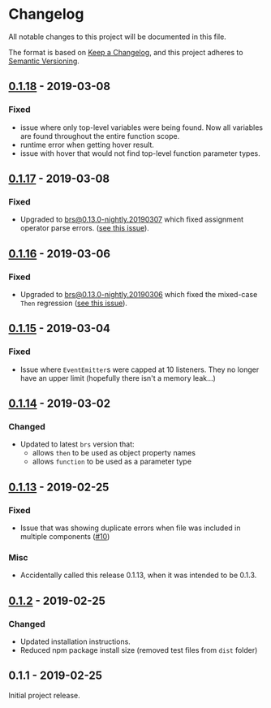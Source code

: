 # Changelog
All notable changes to this project will be documented in this file.

The format is based on [Keep a Changelog](https://keepachangelog.com/en/1.0.0/),
and this project adheres to [Semantic Versioning](https://semver.org/spec/v2.0.0.html).



## [0.1.18] - 2019-03-08
### Fixed
 - issue where only top-level variables were being found. Now all variables are found throughout the entire function scope.  
 - runtime error when getting hover result.
 - issue with hover that would not find top-level function parameter types.


## [0.1.17] - 2019-03-08
### Fixed
 - Upgraded to brs@0.13.0-nightly.20190307 which fixed assignment operator parse errors. ([see this issue](https://github.com/sjbarag/brs/issues/173)).



## [0.1.16] - 2019-03-06
### Fixed
 - Upgraded to brs@0.13.0-nightly.20190306 which fixed the mixed-case `Then` regression ([see this issue](https://github.com/sjbarag/brs/issues/187)).



## [0.1.15] - 2019-03-04
### Fixed
 - Issue where `EventEmitter`s were capped at 10 listeners. They no longer have an upper limit (hopefully there isn't a memory leak...)



## [0.1.14] - 2019-03-02
### Changed
 - Updated to latest `brs` version that:
    - allows `then` to be used as object property names
    - allows `function` to be used as a parameter type



## [0.1.13] - 2019-02-25
### Fixed
 - Issue that was showing duplicate errors when file was included in multiple components ([#10](https://github.com/TwitchBronBron/brightscript-language/issues/10))

### Misc
 - Accidentally called this release 0.1.13, when it was intended to be 0.1.3. 



## [0.1.2] - 2019-02-25
### Changed
 - Updated installation instructions. 
 - Reduced npm package install size (removed test files from `dist` folder)



## 0.1.1 - 2019-02-25
Initial project release. 



[0.1.18]: https://github.com/TwitchBronBron/brightscript-language/compare/v0.1.17...v0.1.18
[0.1.17]: https://github.com/TwitchBronBron/brightscript-language/compare/v0.1.16...v0.1.17
[0.1.16]: https://github.com/TwitchBronBron/brightscript-language/compare/v0.1.15...v0.1.16
[0.1.15]: https://github.com/TwitchBronBron/brightscript-language/compare/v0.1.14...v0.1.15
[0.1.14]: https://github.com/TwitchBronBron/brightscript-language/compare/v0.1.13...v0.1.14
[0.1.13]: https://github.com/TwitchBronBron/brightscript-language/compare/v0.1.2...v0.1.13
[0.1.2]: https://github.com/TwitchBronBron/brightscript-language/compare/v0.1.1...v0.1.2